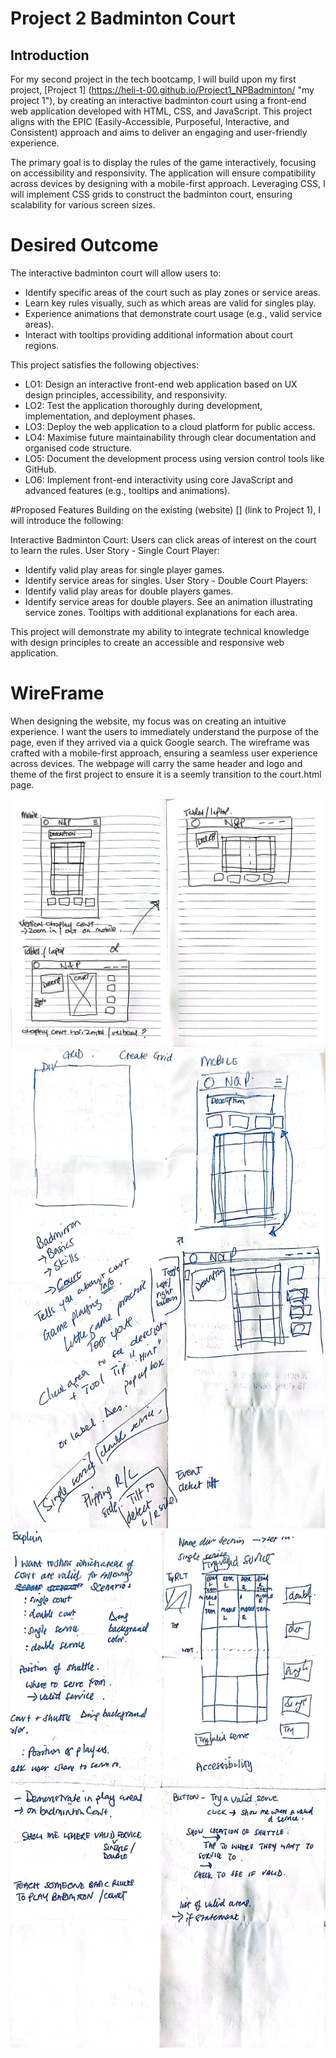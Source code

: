 # Project 2 Badminton Court

## Introduction 

For my second project in the tech bootcamp, I will build upon my first project, [Project 1] (https://heli-t-00.github.io/Project1_NPBadminton/ "my project 1"), by creating an interactive badminton court using a front-end web application developed with HTML, CSS, and JavaScript. 
This project aligns with the EPIC (Easily-Accessible, Purposeful, Interactive, and Consistent) approach and aims to deliver an engaging and user-friendly experience.

The primary goal is to display the rules of the game interactively, focusing on accessibility and responsivity. The application will ensure compatibility across devices by designing with a mobile-first approach. Leveraging CSS, I will implement CSS grids to construct the badminton court, ensuring scalability for various screen sizes.

# Desired Outcome
The interactive badminton court will allow users to:

- Identify specific areas of the court such as play zones or service areas.
- Learn key rules visually, such as which areas are valid for singles play.
- Experience animations that demonstrate court usage (e.g., valid service areas).
- Interact with tooltips providing additional information about court regions.

This project satisfies the following objectives:

- LO1: Design an interactive front-end web application based on UX design principles, accessibility, and responsivity.
- LO2: Test the application thoroughly during development, implementation, and deployment phases.
- LO3: Deploy the web application to a cloud platform for public access.
- LO4: Maximise future maintainability through clear documentation and organised code structure.
- LO5: Document the development process using version control tools like GitHub.
- LO6: Implement front-end interactivity using core JavaScript and advanced features (e.g., tooltips and animations).

#Proposed Features
Building on the existing (website) [] (link to Project 1), I will introduce the following:

Interactive Badminton Court: Users can click areas of interest on the court to learn the rules.
User Story - Single Court Player:
- Identify valid play areas for single player games.
- Identify service areas for singles.
User Story - Double Court Players:
- Identify valid play areas for double players games.
- Identify service areas for double players.
See an animation illustrating service zones.
Tooltips with additional explanations for each area.

This project will demonstrate my ability to integrate technical knowledge with design principles to create an accessible and responsive web application.

# WireFrame
When designing the website, my focus was on creating an intuitive experience. I want the users to immediately understand the purpose of the page, even if they arrived via a quick Google search. The wireframe was crafted with a mobile-first approach, ensuring a seamless user experience across devices. The webpage will carry the same header and logo and theme of the first project to ensure it is a seemly transition to the court.html page.

<img src="assets/images/wireframe_mobile.jpg" alt="wireframe mobile/laptop view">
<img src="assets/images/wireframe_2pg.jpg" alt="idea 1">
<img src="assets/images/wireframe_1pg.jpg" alt="idea 2">


